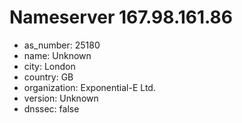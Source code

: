 # Nameserver 167.98.161.86

* as_number: 25180
* name: Unknown
* city: London
* country: GB
* organization: Exponential-E Ltd.
* version: Unknown
* dnssec: false
